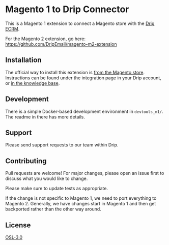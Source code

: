 # Magento 1 to Drip Connector

This is a Magento 1 extension to connect a Magento store with the [Drip ECRM](https://www.drip.com/).

For the Magento 2 extension, go here: https://github.com/DripEmail/magento-m2-extension

## Installation

The official way to install this extension is [from the Magento store](https://marketplace.magento.com/drip-drip.html). Instructions can be found under the integration page in your Drip account, or [in the knowledge base](https://my.drip.com/docs/manual/magento/magento-setup).

## Development

There is a simple Docker-based development environment in `devtools_m1/`. The readme in there has more details.

## Support

Please send support requests to our team within Drip.

## Contributing

Pull requests are welcome! For major changes, please open an issue first to discuss what you would like to change.

Please make sure to update tests as appropriate.

If the change is not specific to Magento 1, we need to port everything to Magento 2. Generally, we have changes start in Magento 1 and then get backported rather than the other way around.

## License

[OSL-3.0](https://choosealicense.com/licenses/osl-3.0/)
